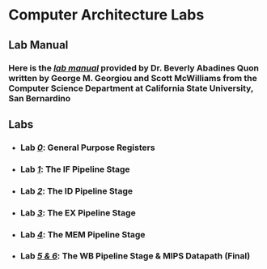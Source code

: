 # Computer Architecture Labs

## Lab Manual
### Here is the [*lab manual*]() provided by Dr. Beverly Abadines Quon written by George M. Georgiou and Scott McWilliams from the Computer Science Department at California State University, San Bernardino


## Labs
- ### Lab [*0*](): General Purpose Registers
- ### Lab [*1*](): The IF Pipeline Stage
- ### Lab [*2*](): The ID Pipeline Stage
- ### Lab [*3*](): The EX Pipeline Stage
- ### Lab [*4*](): The MEM Pipeline Stage
- ### Lab [*5 & 6*](): The WB Pipeline Stage & MIPS Datapath (Final)

